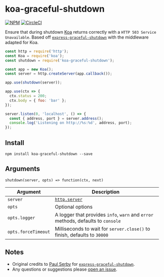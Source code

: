 # koa-graceful-shutdown

[![NPM](https://badge.fury.io/js/koa-graceful-shutdown.svg)](https://www.npmjs.com/package/koa-graceful-shutdown)
[![CircleCI](https://circleci.com/gh/someimportantcompany/koa-graceful-shutdown/tree/master.svg?style=shield)](https://circleci.com/gh/someimportantcompany/koa-graceful-shutdown/tree/master)

Ensure that during shutdown [Koa](https://github.com/koajs/koa) returns correctly with a `HTTP 503 Service Unavailable`. Based off [`express-graceful-shutdown`](https://github.com/serby/express-graceful-shutdown) with the middleware adapted for Koa.

```js
const http = require('http');
const Koa = require('koa');
const shutdown = require('koa-graceful-shutdown');

const app = new Koa();
const server = http.createServer(app.callback());

app.use(shutdown(server));

app.use(ctx => {
  ctx.status = 200;
  ctx.body = { foo: 'bar' };
});

server.listen(0, 'localhost', () => {
  const { address, port } = server.address();
  console.log('Listening on http://%s:%d', address, port);
});
```

## Install

```
npm install koa-graceful-shutdown --save
```

## Arguments

```
shutdown(server, opts) => function(ctx, next)
```

| Argument | Description |
| ---- | ---- |
| `server` | [`http.server`](https://nodejs.org/dist/latest-v8.x/docs/api/http.html#http_class_http_server) |
| `opts` | Optional options |
| `opts.logger` | A logger that provides `info`, `warn` and `error` methods, defaults to `console` |
| `opts.forceTimeout` | Milliseconds to wait for `server.close()` to finish, defaults to `30000` |

## Notes

- Original credits to [Paul Serby](https://github.com/serby/) for [`express-graceful-shutdown`](https://github.com/serby/express-graceful-shutdown).
- Any questions or suggestions please [open an issue](https://github.com/jdrydn/koa-graceful-shutdown/issues).
